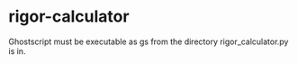 # rigor-calculator

Ghostscript must be executable as gs from the directory rigor_calculator.py
is in.
